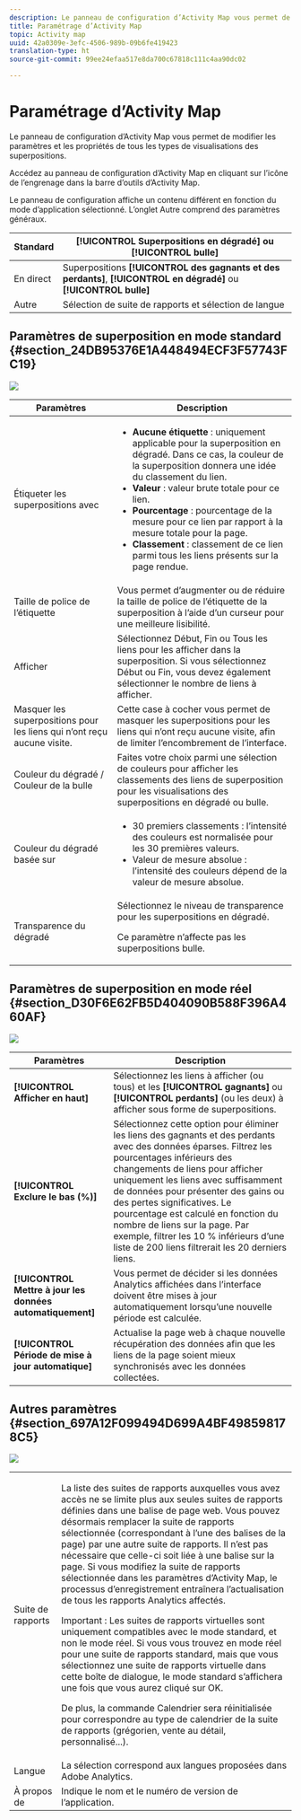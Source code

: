 ```yaml
---
description: Le panneau de configuration d’Activity Map vous permet de modifier les paramètres et les propriétés de tous les types de visualisations des superpositions.
title: Paramétrage d’Activity Map
topic: Activity map
uuid: 42a0309e-3efc-4506-989b-09b6fe419423
translation-type: ht
source-git-commit: 99ee24efaa517e8da700c67818c111c4aa90dc02

---
```



# Paramétrage d’Activity Map

Le panneau de configuration d’Activity Map vous permet de modifier les paramètres et les propriétés de tous les types de visualisations des superpositions.

Accédez au panneau de configuration d’Activity Map en cliquant sur l’icône de l’engrenage dans la barre d’outils d’Activity Map.

Le panneau de configuration affiche un contenu différent en fonction du mode d’application sélectionné. L’onglet Autre comprend des paramètres généraux.

| Standard | **[!UICONTROL Superpositions en dégradé]** ou **[!UICONTROL bulle]** |
|---|---|
| En direct | Superpositions **[!UICONTROL des gagnants et des perdants]**, **[!UICONTROL en dégradé]** ou **[!UICONTROL bulle]** |
| Autre | Sélection de suite de rapports et sélection de langue |

## Paramètres de superposition en mode standard {#section_24DB95376E1A448494ECF3F57743FC19}

![](assets/settings_standard.png)

<table id="table_0244107DE6D142F2A1DA4882E0ED9826"> 
 <thead> 
  <tr> 
   <th colname="col2" class="entry"> Paramètres </th> 
   <th colname="col3" class="entry"> Description </th> 
  </tr> 
 </thead>
 <tbody> 
  <tr> 
   <td colname="col2"> <span class="uicontrol"> Étiqueter les superpositions avec</span> </td> 
   <td colname="col3"> 
    <ul id="ul_13AD02789F2D4904A35215A8FA230F3E"> 
     <li id="li_8DB71636D2074C69B0D94D3FB0CAFE28"> <b>Aucune étiquette</b> : uniquement applicable pour la superposition en dégradé. Dans ce cas, la couleur de la superposition donnera une idée du classement du lien. </li> 
     <li id="li_39C98D7EA9514C1D8731B9D21C0E73A6"> <b>Valeur</b> : valeur brute totale pour ce lien. </li> 
     <li id="li_A5F583E45BCD4F2399398F9DCC7FE382"> <b>Pourcentage</b> : pourcentage de la mesure pour ce lien par rapport à la mesure totale pour la page. </li> 
     <li id="li_E4BF7D3B863E4B6C8E737CF29ADA9D67"> <b>Classement</b> : classement de ce lien parmi tous les liens présents sur la page rendue. </li> 
    </ul> </td> 
  </tr> 
  <tr> 
   <td colname="col2"> <span class="uicontrol"> Taille de police de l’étiquette</span> </td> 
   <td colname="col3"> Vous permet d’augmenter ou de réduire la taille de police de l’étiquette de la superposition à l’aide d’un curseur pour une meilleure lisibilité. </td> 
  </tr> 
  <tr> 
   <td colname="col2"> <span class="uicontrol"> Afficher</span> </td> 
   <td colname="col3">Sélectionnez <span class="uicontrol">Début</span>, <span class="uicontrol">Fin</span> ou <span class="uicontrol">Tous les liens</span> pour les afficher dans la superposition. Si vous sélectionnez Début ou Fin, vous devez également sélectionner le nombre de liens à afficher. </td> 
  </tr> 
  <tr> 
   <td colname="col2"> <span class="uicontrol">Masquer les superpositions pour les liens qui n’ont reçu aucune visite.</span> </td> 
   <td colname="col3"> Cette case à cocher vous permet de masquer les superpositions pour les liens qui n’ont reçu aucune visite, afin de limiter l’encombrement de l’interface. </td> 
  </tr> 
  <tr> 
   <td colname="col2"> <span class="uicontrol"> Couleur du dégradé / Couleur de la bulle</span> </td> 
   <td colname="col3">Faites votre choix parmi une sélection de couleurs pour afficher les classements des liens de superposition pour les visualisations des superpositions <span class="uicontrol">en dégradé</span> ou <span class="uicontrol">bulle</span>. </td> 
  </tr> 
  <tr> 
   <td colname="col2"> <span class="uicontrol"> Couleur du dégradé basée sur</span> </td> 
   <td colname="col3"> 
    <ul id="ul_1B5C2A44A9EB465D8B8E9AD91AF79D69"> 
     <li id="li_C983CB68B90B492BB0774254292B5961"> <span class="uicontrol"> 30 premiers classements</span> : l’intensité des couleurs est normalisée pour les 30 premières valeurs. </li> 
     <li id="li_1E83431C8C734AB0BC82B5A66AED1189"> <span class="uicontrol"> Valeur de mesure absolue</span> : l’intensité des couleurs dépend de la valeur de mesure absolue. </li> 
    </ul> </td> 
  </tr> 
  <tr> 
   <td colname="col2"> <span class="uicontrol"> Transparence du dégradé</span> </td> 
   <td colname="col3">Sélectionnez le niveau de transparence pour les superpositions en dégradé. <p>Ce paramètre n’affecte pas les superpositions bulle. </p> </td> 
  </tr> 
 </tbody> 
</table>

## Paramètres de superposition en mode réel {#section_D30F6E62FB5D404090B588F396A460AF}

![](assets/settings_live.png)

| Paramètres | Description |
|---|---|
| **[!UICONTROL Afficher en haut]** | Sélectionnez les liens à afficher (ou tous) et les **[!UICONTROL gagnants]** ou **[!UICONTROL perdants]** (ou les deux) à afficher sous forme de superpositions. |
| **[!UICONTROL Exclure le bas (%)]** | Sélectionnez cette option pour éliminer les liens des gagnants et des perdants avec des données éparses. Filtrez les pourcentages inférieurs des changements de liens pour afficher uniquement les liens avec suffisamment de données pour présenter des gains ou des pertes significatives. Le pourcentage est calculé en fonction du nombre de liens sur la page. Par exemple, filtrer les 10 % inférieurs d’une liste de 200 liens filtrerait les 20 derniers liens. |
| **[!UICONTROL Mettre à jour les données automatiquement]** | Vous permet de décider si les données Analytics affichées dans l’interface doivent être mises à jour automatiquement lorsqu’une nouvelle période est calculée. |
| **[!UICONTROL Période de mise à jour automatique]** | Actualise la page web à chaque nouvelle récupération des données afin que les liens de la page soient mieux synchronisés avec les données collectées. |

## Autres paramètres {#section_697A12F099494D699A4BF498598178C5}

![](assets/settings_other.png)

<table id="table_0F560236F8844FA0928CBB9C50D5ABEF"> 
 <tbody> 
  <tr> 
   <td colname="col1"> Suite de rapports </td> 
   <td colname="col2"> <p>La liste des suites de rapports auxquelles vous avez accès ne se limite plus aux seules suites de rapports définies dans une balise de page web. Vous pouvez désormais remplacer la suite de rapports sélectionnée (correspondant à l’une des balises de la page) par une autre suite de rapports. Il n’est pas nécessaire que celle-ci soit liée à une balise sur la page. Si vous modifiez la suite de rapports sélectionnée dans les paramètres d’Activity Map, le processus d’<span class="uicontrol">enregistrement</span> entraînera l’actualisation de tous les rapports Analytics affectés. </p> <p> <p>Important : Les suites de rapports virtuelles sont uniquement compatibles avec le mode standard, et non le mode réel. Si vous vous trouvez en mode réel pour une suite de rapports standard, mais que vous sélectionnez une suite de rapports virtuelle dans cette boîte de dialogue, le mode standard s’affichera une fois que vous aurez cliqué sur <span class="uicontrol">OK</span>. </p> </p> <p>De plus, la commande Calendrier sera réinitialisée pour correspondre au type de calendrier de la suite de rapports (grégorien, vente au détail, personnalisé...). </p> </td> 
  </tr> 
  <tr> 
   <td colname="col1"> Langue </td> 
   <td colname="col2"> La sélection correspond aux langues proposées dans Adobe Analytics. </td> 
  </tr> 
  <tr> 
   <td colname="col1"> À propos de </td> 
   <td colname="col2"> Indique le nom et le numéro de version de l’application. </td> 
  </tr> 
 </tbody> 
</table>

